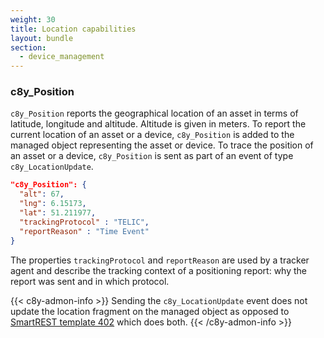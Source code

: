 ```yaml
---
weight: 30
title: Location capabilities
layout: bundle
section: 
  - device_management
---
```


### c8y\_Position

`c8y_Position` reports the geographical location of an asset in terms of latitude, longitude and altitude. Altitude is given in meters. To report the current location of an asset or a device, `c8y_Position` is added to the managed object representing the asset or device. To trace the position of an asset or a device, `c8y_Position` is sent as part of an event of type `c8y_LocationUpdate`.

```json
"c8y_Position": {
  "alt": 67,
  "lng": 6.15173,
  "lat": 51.211977,
  "trackingProtocol" : "TELIC",
  "reportReason" : "Time Event"
}
```

The properties `trackingProtocol` and `reportReason` are used by a tracker agent and describe the tracking context of a positioning report: why the report was sent and in which protocol.

{{< c8y-admon-info >}}
Sending the `c8y_LocationUpdate` event does not update the location fragment on the managed object as opposed to [SmartREST template 402](/device-integration/mqtt/#402) which does both.
{{< /c8y-admon-info >}}
